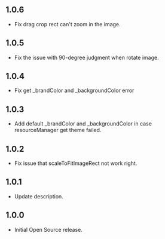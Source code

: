 ## 1.0.6

* Fix drag crop rect can't zoom in the image.

## 1.0.5

* Fix the issue with 90-degree judgment when rotate image.

## 1.0.4

* Fix get _brandColor and _backgroundColor error

## 1.0.3

* Add default _brandColor and _backgroundColor in case resourceManager get theme failed.

## 1.0.2

* Fix issue that scaleToFitImageRect not work right.

## 1.0.1

* Update description.

## 1.0.0

* Initial Open Source release.

